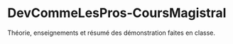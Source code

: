 # DevCommeLesPros-CoursMagistral
Théorie, enseignements et résumé des démonstration faites en classe.
